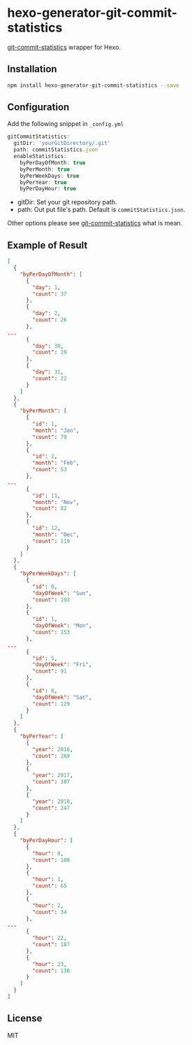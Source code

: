 # hexo-generator-git-commit-statistics

[git-commit-statistics](https://www.npmjs.com/package/git-commit-statistics) wrapper for Hexo.

## Installation

```sh
npm install hexo-generator-git-commit-statistics --save
```

## Configuration

Add the following snippet in `_config.yml`

```js
gitCommitStatistics:
  gitDir: 'yourGitDirectory/.git'
  path: commitStatistics.json
  enableStatistics:
    byPerDayOfMonth: true
    byPerMonth: true
    byPerWeekDays: true
    byPerYear: true
    byPerDayHour: true
```

* gitDir: Set your git repository path.
* path: Out put file's path. Default is `commitStatistics.json`.

Other options please see [git-commit-statistics](https://www.npmjs.com/package/git-commit-statistics) what is mean.

## Example of Result

```json
[
  {
    "byPerDayOfMonth": [
      {
        "day": 1,
        "count": 37
      },
      {
        "day": 2,
        "count": 26
      },
...
      {
        "day": 30,
        "count": 19
      },
      {
        "day": 31,
        "count": 22
      }
    ]
  },
  {
    "byPerMonth": [
      {
        "id": 1,
        "month": "Jan",
        "count": 79
      },
      {
        "id": 2,
        "month": "Feb",
        "count": 53
      },
...
      {
        "id": 11,
        "month": "Nov",
        "count": 82
      },
      {
        "id": 12,
        "month": "Dec",
        "count": 119
      }
    ]
  },
  {
    "byPerWeekDays": [
      {
        "id": 0,
        "dayOfWeek": "Sun",
        "count": 193
      },
      {
        "id": 1,
        "dayOfWeek": "Mon",
        "count": 153
      },
...
      {
        "id": 5,
        "dayOfWeek": "Fri",
        "count": 91
      },
      {
        "id": 6,
        "dayOfWeek": "Sat",
        "count": 129
      }
    ]
  },
  {
    "byPerYear": [
      {
        "year": 2016,
        "count": 269
      },
      {
        "year": 2017,
        "count": 387
      },
      {
        "year": 2018,
        "count": 247
      }
    ]
  },
  {
    "byPerDayHour": [
      {
        "hour": 0,
        "count": 108
      },
      {
        "hour": 1,
        "count": 65
      },
      {
        "hour": 2,
        "count": 34
      },
...
      {
        "hour": 22,
        "count": 187
      },
      {
        "hour": 23,
        "count": 138
      }
    ]
  }
]
```

## License

MIT
